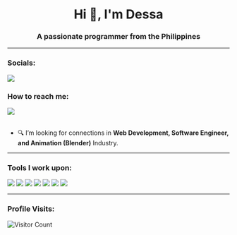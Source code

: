 <h1 align="center">Hi 👋, I'm Dessa</h1>
<h3 align="center">A passionate programmer from the Philippines</h3>

------------------------------------------- 

### Socials: 
<a href="https://www.linkedin.com/in/dessa-mae-de-vera-350b49295/"><img src="https://img.shields.io/badge/carlcastanas-%230077B5.svg?&style=for-the-badge&logo=linkedin&logoColor=white"></a>
<br>

### How to reach me: 
<a href="mailto: dessadevera00@gmail.com">
<img src="https://img.shields.io/badge/-cacastanas%40gmail.com-7B83EB?&style=for-the-badge&logo=Microsoft-outlook&logoColor=white" ></a><br> <br>


- 🔍 I’m looking for connections in <strong>Web Development, Software Engineer, and Animation (Blender)</strong> Industry.


------------------------------------------- 

### Tools I work upon:

<img src="https://img.shields.io/badge/html5-%23E34F26.svg?style=for-the-badge&logo=html5&logoColor=white">   <img src="https://img.shields.io/badge/css3%20-%2314354C.svg?&style=for-the-badge&logo=css3&logoColor=white">   <img src="https://img.shields.io/badge/javascript%20-%23323330.svg?&style=for-the-badge&logo=javascript&logoColor=%23F7DF1E"> <img src="http://img.shields.io/badge/-VS%20Code-000000?style=for-the-badge&logo=Visual-studio-code&logoColor=blue">  <img src="https://img.shields.io/badge/Canva-%2300C4CC.svg?style=for-the-badge&logo=Canva&logoColor=white"> <img src="https://img.shields.io/badge/figma-%23F24E1E.svg?style=for-the-badge&logo=figma&logoColor=white"> <img src="https://img.shields.io/badge/Eclipse-FE7A16.svg?style=for-the-badge&logo=Eclipse&logoColor=white">


[//]: <> (Credits: carlcastanas)
[//]: <> (Credits: Last edited on: 01/12/23)


------------------------------------------- 

### Profile Visits:
![Visitor Count](https://profile-counter.glitch.me/{dessagdevera}/count.svg)

